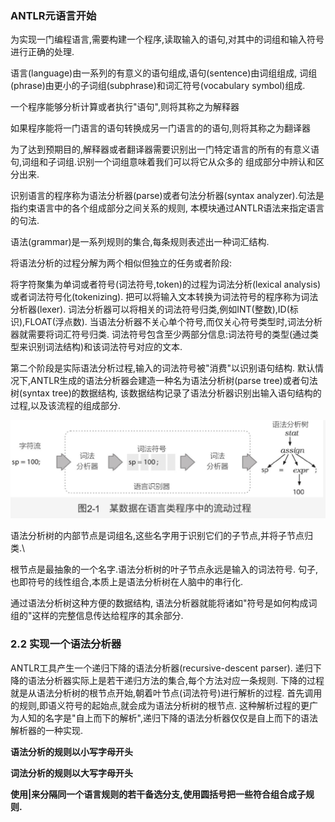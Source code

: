 
### ANTLR元语言开始
为实现一门编程语言,需要构建一个程序,读取输入的语句,对其中的词组和输入符号进行正确的处理.

语言(language)由一系列的有意义的语句组成,语句(sentence)由词组组成,
词组(phrase)由更小的子词组(subphrase)和词汇符号(vocabulary symbol)组成.


一个程序能够分析计算或者执行"语句",则将其称之为解释器

如果程序能将一门语言的语句转换成另一门语言的的语句,则将其称之为翻译器

为了达到预期目的,解释器或者翻译器需要识别出一门特定语言的所有的有意义语句,词组和子词组.识别一个词组意味着我们可以将它从众多的
组成部分中辨认和区分出来.


识别语言的程序称为语法分析器(parse)或者句法分析器(syntax analyzer).句法是指约束语言中的各个组成部分之间关系的规则,
本模块通过ANTLR语法来指定语言的句法.


语法(grammar)是一系列规则的集合,每条规则表述出一种词汇结构.

将语法分析的过程分解为两个相似但独立的任务或者阶段:



将字符聚集为单词或者符号(词法符号,token)的过程为词法分析(lexical analysis)或者词法符号化(tokenizing).
把可以将输入文本转换为词法符号的程序称为词法分析器(lexer).
词法分析器可以将相关的词法符号归类,例如INT(整数),ID(标识),FLOAT(浮点数).
当语法分析器不关心单个符号,而仅关心符号类型时,词法分析器就需要将词汇符号归类.
词法符号包含至少两部分信息:词法符号的类型(通过类型来识别词法结构)和该词法符号对应的文本.


第二个阶段是实际语法分析过程,输入的词法符号被"消费"以识别语句结构.
默认情况下,ANTLR生成的语法分析器会建造一种名为语法分析树(parse tree)或者句法树(syntax tree)的数据结构,
该数据结构记录了语法分析器识别出输入语句结构的过程,以及该流程的组成部分.

![](./picture/2-1.png)



语法分析树的内部节点是词组名,这些名字用于识别它们的子节点,并将子节点归类.\

根节点是最抽象的一个名字.语法分析树的叶子节点永远是输入的词法符号.
句子,也即符号的线性组合,本质上是语法分析树在人脑中的串行化.


通过语法分析树这种方便的数据结构,
语法分析器就能将诸如"符号是如何构成词组的"这样的完整信息传达给程序的其余部分.


### 2.2 实现一个语法分析器

ANTLR工具产生一个递归下降的语法分析器(recursive-descent parser).
递归下降的语法分析器实际上是若干递归方法的集合,每个方法对应一条规则.
下降的过程就是从语法分析树的根节点开始,朝着叶节点(词法符号)进行解析的过程.
首先调用的规则,即语义符号的起始点,就会成为语法分析树的根节点.
这种解析过程的更广为人知的名字是"自上而下的解析",递归下降的语法分析器仅仅是自上而下的语法解析器的一种实现.






**语法分析的规则以小写字母开头**

**词法分析的规则以大写字母开头**

**使用|来分隔同一个语言规则的若干备选分支,使用圆括号把一些符合组合成子规则.**

